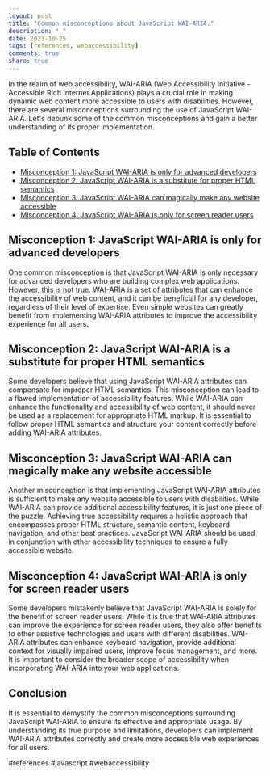 ```yaml
---
layout: post
title: "Common misconceptions about JavaScript WAI-ARIA."
description: " "
date: 2023-10-25
tags: [references, webaccessibility]
comments: true
share: true
---
```


In the realm of web accessibility, WAI-ARIA (Web Accessibility Initiative - Accessible Rich Internet Applications) plays a crucial role in making dynamic web content more accessible to users with disabilities. However, there are several misconceptions surrounding the use of JavaScript WAI-ARIA. Let's debunk some of the common misconceptions and gain a better understanding of its proper implementation.

## Table of Contents
- [Misconception 1: JavaScript WAI-ARIA is only for advanced developers](#misconception-1-javascript-wai-aria-is-only-for-advanced-developers)
- [Misconception 2: JavaScript WAI-ARIA is a substitute for proper HTML semantics](#misconception-2-javascript-wai-aria-is-a-substitute-for-proper-html-semantics)
- [Misconception 3: JavaScript WAI-ARIA can magically make any website accessible](#misconception-3-javascript-wai-aria-can-magically-make-any-website-accessible)
- [Misconception 4: JavaScript WAI-ARIA is only for screen reader users](#misconception-4-javascript-wai-aria-is-only-for-screen-reader-users)

## Misconception 1: JavaScript WAI-ARIA is only for advanced developers

One common misconception is that JavaScript WAI-ARIA is only necessary for advanced developers who are building complex web applications. However, this is not true. WAI-ARIA is a set of attributes that can enhance the accessibility of web content, and it can be beneficial for any developer, regardless of their level of expertise. Even simple websites can greatly benefit from implementing WAI-ARIA attributes to improve the accessibility experience for all users.

## Misconception 2: JavaScript WAI-ARIA is a substitute for proper HTML semantics

Some developers believe that using JavaScript WAI-ARIA attributes can compensate for improper HTML semantics. This misconception can lead to a flawed implementation of accessibility features. While WAI-ARIA can enhance the functionality and accessibility of web content, it should never be used as a replacement for appropriate HTML markup. It is essential to follow proper HTML semantics and structure your content correctly before adding WAI-ARIA attributes.

## Misconception 3: JavaScript WAI-ARIA can magically make any website accessible

Another misconception is that implementing JavaScript WAI-ARIA attributes is sufficient to make any website accessible to users with disabilities. While WAI-ARIA can provide additional accessibility features, it is just one piece of the puzzle. Achieving true accessibility requires a holistic approach that encompasses proper HTML structure, semantic content, keyboard navigation, and other best practices. JavaScript WAI-ARIA should be used in conjunction with other accessibility techniques to ensure a fully accessible website.

## Misconception 4: JavaScript WAI-ARIA is only for screen reader users

Some developers mistakenly believe that JavaScript WAI-ARIA is solely for the benefit of screen reader users. While it is true that WAI-ARIA attributes can improve the experience for screen reader users, they also offer benefits to other assistive technologies and users with different disabilities. WAI-ARIA attributes can enhance keyboard navigation, provide additional context for visually impaired users, improve focus management, and more. It is important to consider the broader scope of accessibility when incorporating WAI-ARIA into your web applications.

## Conclusion

It is essential to demystify the common misconceptions surrounding JavaScript WAI-ARIA to ensure its effective and appropriate usage. By understanding its true purpose and limitations, developers can implement WAI-ARIA attributes correctly and create more accessible web experiences for all users.

#references #javascript #webaccessibility